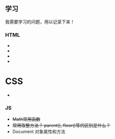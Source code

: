 ## 学习

我需要学习的问题，用以记录下来！

 ### HTML 
 *  
 * 
 * 
 * 
 
 # CSS
 * 
 
 
 ### JS
 *  ~~Math常用函数~~
 *  ~~常用取整方法？ parent(), floor()等的区别是什么？~~
 *  Document 对象属性和方法
 
 
 
 
 
 
 
 
 
 
 
 
 
 
 